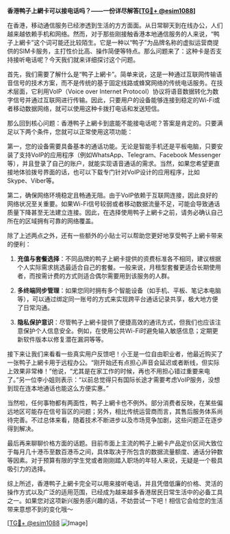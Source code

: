 **香港鸭子上網卡可以接电话吗？——一份详尽解答[[TG💪+ @esim1088](https://t.me/s/esim1088)]**

在香港，移动通信服务已经渗透到生活的方方面面。从日常聊天到在线办公，人们越来越依赖手机和网络。然而，对于那些刚接触香港本地通信服务的人来说，“鸭子上網卡”这个词可能还比较陌生。它是一种以“鸭子”为品牌名称的虚拟运营商提供的SIM卡服务，主打性价比高、操作简便等特点。那么问题来了：这种卡是否支持接听电话呢？今天我们就来详细探讨这个问题。

首先，我们需要了解什么是“鸭子上網卡”。简单来说，这是一种通过互联网传输语音信号的技术方案，而不是传统的基于固定线路或蜂窝网络的传统电话服务。在技术层面，它利用VoIP（Voice over Internet Protocol）协议将语音数据转化为数字信号并通过互联网进行传输。因此，只要用户的设备能够连接到稳定的Wi-Fi或者移动数据网络，就可以使用这种卡拨打电话和发送短信。

那么回到核心问题：香港鸭子上網卡到底能不能接电话呢？答案是肯定的。只要满足以下两个条件，您就可以正常使用这项功能：

第一，您的设备需要具备基本的通话功能。无论是智能手机还是平板电脑，只要安装了支持VoIP的应用程序（例如WhatsApp、Telegram、Facebook Messenger等），并且登录了自己的账户，就能实现语音通话的需求。当然，如果您希望更直接地体验拨号界面的话，也可以下载专门针对VoIP设计的应用程序，比如Skype、Viber等。

第二，确保网络环境稳定且畅通无阻。由于VoIP依赖于互联网连接，因此良好的网络状况至关重要。如果Wi-Fi信号较弱或者移动数据流量不足，可能会导致通话质量下降甚至无法建立连接。因此，在选择使用鸭子上網卡之前，请务必确认自己所在的区域拥有可靠的网络覆盖。

除了上述两点之外，还有一些额外的小贴士可以帮助您更好地享受鸭子上網卡带来的便利：

1. **充值与套餐选择**：不同品牌的鸭子上網卡提供的资费标准各不相同，建议根据个人实际需求挑选最适合自己的套餐。一般来说，月租型套餐更适合长期使用者，而按需计费的方式则适合偶尔需要用到该服务的人群。
   
2. **多终端同步管理**：如果您同时拥有多个智能设备（如手机、平板、笔记本电脑等），可以通过绑定同一账号的方式来实现跨平台通话记录共享，极大地方便了日常沟通。

3. **隐私保护意识**：尽管鸭子上網卡提供了便捷高效的通讯方式，但我们也应该注意保护个人信息安全。例如，在使用公共Wi-Fi时避免输入敏感信息；定期更新软件版本以修复潜在漏洞等等。

接下来让我们来看看一些真实用户反馈吧！小王是一位自由职业者，他最近购买了一张鸭子上網卡用于远程办公。“刚开始还有点担心声音会延迟或者断线，但实际上效果非常棒！”他说，“尤其是在家工作的时候，再也不用担心错过重要来电了。”另一位李小姐则表示：“以前总觉得只有国际长途才需要考虑VoIP服务，没想到现在连本地通话也能这么方便实惠。”

当然啦，任何事物都有两面性，鸭子上網卡也不例外。部分消费者反映，在某些偏远地区可能存在信号盲区的问题；另外，相比传统运营商而言，其售后服务体系尚待完善。不过总体来看，随着技术不断进步以及市场竞争加剧，这些问题正在逐步得到解决。

最后再来聊聊价格方面的话题。目前市面上主流的鸭子上網卡产品定价区间大致位于每月几十港币至数百港币之间，具体取决于所包含的数据流量额度、通话分钟数等因素。对于预算有限的学生党或者刚刚踏入职场的年轻人来说，无疑是一个极具吸引力的选择。

综上所述，香港鸭子上網卡完全可以用来接听电话，并且凭借低廉的价格、灵活的操作方式以及广泛的适用范围，已经成为越来越多香港居民日常生活中的必备工具之一。如果您对这项新兴服务感兴趣的话，不妨尝试一下吧！相信它会给您的生活带来意想不到的变化哦～

[[TG💪+ @esim1088](https://t.me/s/esim1088) ![Image](https://i.postimg.cc/4NQfJmqS/Snipaste-2025-05-13-00-14-12.png)]